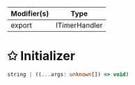 | Modifier(s)                            | Type                     |
|----------------------------------------|--------------------------|
| export | ITimerHandler |

# &#10025; Initializer

```ts
string | ((...args: unknown[]) => void)
```